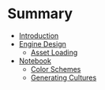 Summary
=======

- [Introduction](introduction.md)
- [Engine Design](engine-design/README.md)
  - [Asset Loading](engine-design/asset-loading.md)
- [Notebook](notebook/README.md)
  - [Color Schemes](notebook/2019-05-08-color-schemes.md)
  - [Generating Cultures](notebook/2019-05-08-generating-cultures.md)
